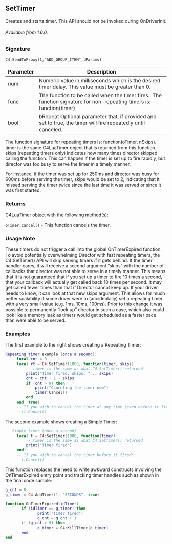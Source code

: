 ## SetTimer

Creates and starts timer. This API should not be invoked during OnDriverInit.


###### Available from 1.6.0.


### Signature

`C4:SendToProxy(1,”ADD_GROUP_ITEM”,tParams) `	


| Parameter | Description |
| --- | --- |
| num | Numeric value in milliseconds which is the desired timer delay. This value must be greater than 0. |
| func | The function to be called when the timer fires.  The function signature for non-repeating timers is: function(timer) |
| bool | bRepeat Optional parameter that, if provided and set to true, the timer will fire repeatedly until canceled. |

The function signature for repeating timers is: function(oTimer, nSkips). timer is the same C4LuaTimer object that is returned from this function. skips (repeating timers only) indicates how many times director skipped calling the function. This can happen if the timer is set up to fire rapidly, but director was too busy to serve the timer in a timely manner. 

For instance, if the timer was set up for 250ms and director was busy for 600ms before serving the timer, skips would be set to 2, indicating that it missed serving the timer twice since the last time it was served or since it was first started.


### Returns

C4LuaTimer object with the following method(s):

`oTimer.Cancel()` - This function cancels the timer.


### Usage Note

These timers do not trigger a call into the global OnTimerExpired function. To avoid potentially overwhelming Director with fast repeating timers, the C4:SetTimer() API will skip serving timers if it gets behind. If the timer handler cares, it will receive a second argument “skips” with the number of callbacks that director was not able to serve in a timely manner. This means that it is not guaranteed that if you set up a timer to fire 10 times a second, that your callback will actually get called back 10 times per second. It may get called fewer times than that if Director cannot keep up. If your driver needs to know, it can look at that new skips argument. This allows for much better scalability if some driver were to (accidentally) set a repeating timer with a very small value (e.g. 1ms, 10ms, 100ms). Prior to this change it was possible to permanently “lock up” director in such a case, which also could look like a memory leak as timers would get scheduled as a faster pace than were able to be served.


### Examples

The first example to the right shows creating a Repeating Timer:

```lua
Repeating timer example (once a second):
     local cnt = 0
     local rt = C4:SetTimer(1000, function(timer, skips)
         -- timer is the same as what C4:SetTimer() returned
         print("Timer fired, skips: " .. skips)
         cnt = cnt + 1 + skips
         if (cnt > 9) then
             print("Canceling the timer now")
             timer:Cancel()
         end
     end, true)
     -- If you wish to cancel the timer at any time (even before it fired):
     --rt:Cancel()
```

The second example shows creating a Simple Timer:

```lua
-- Simple timer (once a second)
     local t = C4:SetTimer(1000, function(timer)
         -- timer is the same as what C4:SetTimer() returned
         print("Timer fired")
     end)
     -- If you wish to cancel the timer before it fired:
     --t:Cancel()
```

This function replaces the need to write awkward constructs involving the OnTimerExpired entry point and tracking timer handles such as shown in the final code sample:

```lua
g_cnt = 0
g_timer = C4:AddTimer(1, "SECONDS", true)

function OnTimerExpired(idTimer)
       if (idTimer == g_timer) then
              print("Timer fired")
              g_cnt = g_cnt + 1
       if (g_cnt > 9) then
              g_timer = C4:KillTimer(g_timer)
       end
end
```
